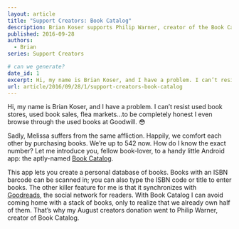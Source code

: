 ```yaml
---
layout: article
title: "Support Creators: Book Catalog"
description: Brian Koser supports Philip Warner, creator of the Book Catalog app
published: 2016-09-28
authors:
  - Brian
series: Support Creators

# can we generate?
date_id: 1
excerpt: Hi, my name is Brian Koser, and I have a prob­lem. I can’t re­sist used book stores, used book sales, flea mar­kets…to be com­pletely hon­est I even browse through the used books at Good­will.
url: article/2016/09/28/1/support-creators-book-catalog
---
```

Hi, my name is Brian Koser, and I have a problem. I can’t resist used book stores, used book sales, flea markets…to be completely honest I even browse through the used books at Goodwill. 😳

Sadly, Melissa suffers from the same affliction. Happily, we comfort each other by purchasing books. We’re up to 542 now. How do I know the exact number? Let me introduce you, fellow book-lover, to a handy little Android app: the aptly-named [Book Catalog](https://play.google.com/store/apps/details?id=com.eleybourn.bookcatalogue). 

This app lets you create a personal database of books. Books with an ISBN barcode can be scanned in; you can also type the ISBN code or title to enter books. The other killer feature for me is that it synchronizes with [Goodreads](www.goodreads.com), the social network for readers. With Book Catalog I can avoid coming home with a stack of books, only to realize that we already own half of them. That’s why my August creators donation went to Philip Warner, creator of Book Catalog.